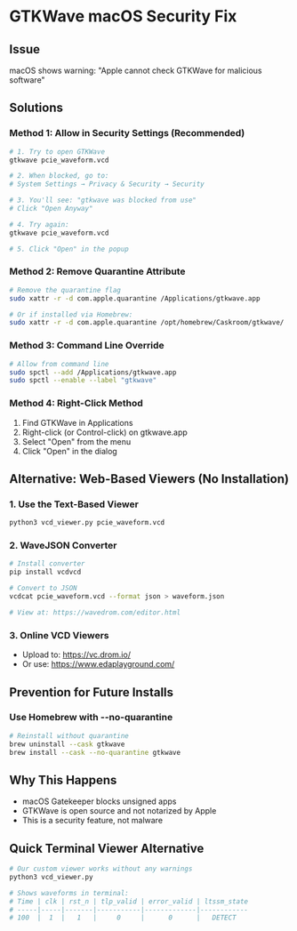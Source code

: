 # GTKWave macOS Security Fix

## Issue
macOS shows warning: "Apple cannot check GTKWave for malicious software"

## Solutions

### Method 1: Allow in Security Settings (Recommended)
```bash
# 1. Try to open GTKWave
gtkwave pcie_waveform.vcd

# 2. When blocked, go to:
# System Settings → Privacy & Security → Security

# 3. You'll see: "gtkwave was blocked from use"
# Click "Open Anyway"

# 4. Try again:
gtkwave pcie_waveform.vcd

# 5. Click "Open" in the popup
```

### Method 2: Remove Quarantine Attribute
```bash
# Remove the quarantine flag
sudo xattr -r -d com.apple.quarantine /Applications/gtkwave.app

# Or if installed via Homebrew:
sudo xattr -r -d com.apple.quarantine /opt/homebrew/Caskroom/gtkwave/
```

### Method 3: Command Line Override
```bash
# Allow from command line
sudo spctl --add /Applications/gtkwave.app
sudo spctl --enable --label "gtkwave"
```

### Method 4: Right-Click Method
1. Find GTKWave in Applications
2. Right-click (or Control-click) on gtkwave.app
3. Select "Open" from the menu
4. Click "Open" in the dialog

## Alternative: Web-Based Viewers (No Installation)

### 1. Use the Text-Based Viewer
```bash
python3 vcd_viewer.py pcie_waveform.vcd
```

### 2. WaveJSON Converter
```bash
# Install converter
pip install vcdvcd

# Convert to JSON
vcdcat pcie_waveform.vcd --format json > waveform.json

# View at: https://wavedrom.com/editor.html
```

### 3. Online VCD Viewers
- Upload to: https://vc.drom.io/
- Or use: https://www.edaplayground.com/

## Prevention for Future Installs

### Use Homebrew with --no-quarantine
```bash
# Reinstall without quarantine
brew uninstall --cask gtkwave
brew install --cask --no-quarantine gtkwave
```

## Why This Happens
- macOS Gatekeeper blocks unsigned apps
- GTKWave is open source and not notarized by Apple
- This is a security feature, not malware

## Quick Terminal Viewer Alternative
```bash
# Our custom viewer works without any warnings
python3 vcd_viewer.py

# Shows waveforms in terminal:
# Time | clk | rst_n | tlp_valid | error_valid | ltssm_state
# -----|-----|-------|-----------|-------------|------------
# 100  |  1  |   1   |     0     |      0      |   DETECT
```